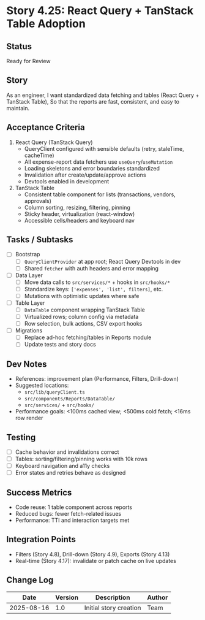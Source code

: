 # Story 4.25: React Query + TanStack Table Adoption

## Status
Ready for Review

## Story
As an engineer,
I want standardized data fetching and tables (React Query + TanStack Table),
So that the reports are fast, consistent, and easy to maintain.

## Acceptance Criteria
1. React Query (TanStack Query)
   - QueryClient configured with sensible defaults (retry, staleTime, cacheTime)
   - All expense-report data fetchers use `useQuery`/`useMutation`
   - Loading skeletons and error boundaries standardized
   - Invalidation after create/update/approve actions
   - Devtools enabled in development
2. TanStack Table
   - Consistent table component for lists (transactions, vendors, approvals)
   - Column sorting, resizing, filtering, pinning
   - Sticky header, virtualization (react-window)
   - Accessible cells/headers and keyboard nav

## Tasks / Subtasks
- [ ] Bootstrap
  - [ ] `QueryClientProvider` at app root; React Query Devtools in dev
  - [ ] Shared `fetcher` with auth headers and error mapping
- [ ] Data Layer
  - [ ] Move data calls to `src/services/*` + hooks in `src/hooks/*`
  - [ ] Standardize keys: `['expenses', 'list', filters]`, etc.
  - [ ] Mutations with optimistic updates where safe
- [ ] Table Layer
  - [ ] `DataTable` component wrapping TanStack Table
  - [ ] Virtualized rows; column config via metadata
  - [ ] Row selection, bulk actions, CSV export hooks
- [ ] Migrations
  - [ ] Replace ad-hoc fetching/tables in Reports module
  - [ ] Update tests and story docs

## Dev Notes
- References: improvement plan (Performance, Filters, Drill-down)
- Suggested locations:
  - `src/lib/queryClient.ts`
  - `src/components/Reports/DataTable/`
  - `src/services/` + `src/hooks/`
- Performance goals: <100ms cached view; <500ms cold fetch; <16ms row render

## Testing
- [ ] Cache behavior and invalidations correct
- [ ] Tables: sorting/filtering/pinning works with 10k rows
- [ ] Keyboard navigation and a11y checks
- [ ] Error states and retries behave as designed

## Success Metrics
- Code reuse: 1 table component across reports
- Reduced bugs: fewer fetch-related issues
- Performance: TTI and interaction targets met

## Integration Points
- Filters (Story 4.8), Drill-down (Story 4.9), Exports (Story 4.13)
- Real-time (Story 4.17): invalidate or patch cache on live updates

## Change Log
| Date | Version | Description | Author |
|------|---------|-------------|--------|
| 2025-08-16 | 1.0 | Initial story creation | Team |
